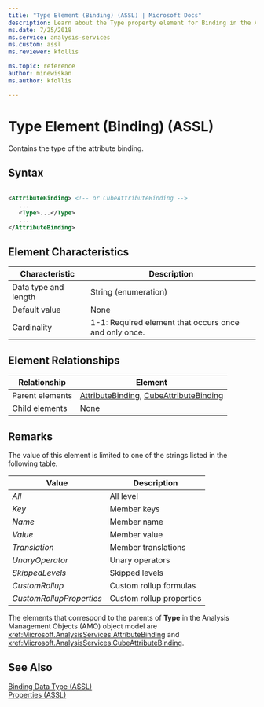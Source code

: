 ```yaml
---
title: "Type Element (Binding) (ASSL) | Microsoft Docs"
description: Learn about the Type property element for Binding in the Analysis Services Scripting Language (ASSL) schema.
ms.date: 7/25/2018
ms.service: analysis-services
ms.custom: assl
ms.reviewer: kfollis

ms.topic: reference
author: minewiskan
ms.author: kfollis

---
```

# Type Element (Binding) (ASSL)

  Contains the type of the attribute binding.  
  
## Syntax  
  
```xml  
  
<AttributeBinding> <!-- or CubeAttributeBinding -->  
   ...  
   <Type>...</Type>  
   ...  
</AttributeBinding>  
```  
  
## Element Characteristics  
  
|Characteristic|Description|  
|--------------------|-----------------|  
|Data type and length|String (enumeration)|  
|Default value|None|  
|Cardinality|1-1: Required element that occurs once and only once.|  
  
## Element Relationships  
  
|Relationship|Element|  
|------------------|-------------|  
|Parent elements|[AttributeBinding](../data-type/attributebinding-data-type-assl.md), [CubeAttributeBinding](../data-type/cubeattributebinding-data-type-assl.md)|  
|Child elements|None|  
  
## Remarks  
 The value of this element is limited to one of the strings listed in the following table.  
  
|Value|Description|  
|-----------|-----------------|  
|*All*|All level|  
|*Key*|Member keys|  
|*Name*|Member name|  
|*Value*|Member value|  
|*Translation*|Member translations|  
|*UnaryOperator*|Unary operators|  
|*SkippedLevels*|Skipped levels|  
|*CustomRollup*|Custom rollup formulas|  
|*CustomRollupProperties*|Custom rollup properties|  
  
 The elements that correspond to the parents of **Type** in the Analysis Management Objects (AMO) object model are <xref:Microsoft.AnalysisServices.AttributeBinding> and <xref:Microsoft.AnalysisServices.CubeAttributeBinding>.  
  
## See Also  
 [Binding Data Type &#40;ASSL&#41;](../data-type/binding-data-type-assl.md)   
 [Properties &#40;ASSL&#41;](properties-assl.md)  
  
  
